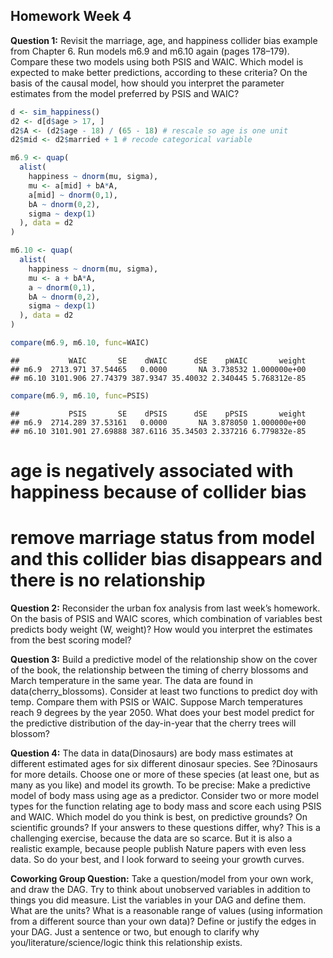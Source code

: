 
## Homework Week 4

**Question 1:** Revisit the marriage, age, and happiness collider bias
example from Chapter 6. Run models m6.9 and m6.10 again (pages 178–179).
Compare these two models using both PSIS and WAIC. Which model is
expected to make better predictions, according to these criteria? On the
basis of the causal model, how should you interpret the parameter
estimates from the model preferred by PSIS and WAIC?

``` r
d <- sim_happiness()
d2 <- d[d$age > 17, ]
d2$A <- (d2$age - 18) / (65 - 18) # rescale so age is one unit 
d2$mid <- d2$married + 1 # recode categorical variable 

m6.9 <- quap(
  alist(
    happiness ~ dnorm(mu, sigma),
    mu <- a[mid] + bA*A,
    a[mid] ~ dnorm(0,1),
    bA ~ dnorm(0,2),
    sigma ~ dexp(1)
  ), data = d2
)

m6.10 <- quap(
  alist(
    happiness ~ dnorm(mu, sigma),
    mu <- a + bA*A,
    a ~ dnorm(0,1),
    bA ~ dnorm(0,2),
    sigma ~ dexp(1)
  ), data = d2
)

compare(m6.9, m6.10, func=WAIC)
```

    ##           WAIC       SE    dWAIC      dSE    pWAIC       weight
    ## m6.9  2713.971 37.54465   0.0000       NA 3.738532 1.000000e+00
    ## m6.10 3101.906 27.74379 387.9347 35.40032 2.340445 5.768312e-85

``` r
compare(m6.9, m6.10, func=PSIS)
```

    ##           PSIS       SE    dPSIS      dSE    pPSIS       weight
    ## m6.9  2714.289 37.53161   0.0000       NA 3.878050 1.000000e+00
    ## m6.10 3101.901 27.69888 387.6116 35.34503 2.337216 6.779832e-85

# age is negatively associated with happiness because of collider bias

# remove marriage status from model and this collider bias disappears and there is no relationship

**Question 2:** Reconsider the urban fox analysis from last week’s
homework. On the basis of PSIS and WAIC scores, which combination of
variables best predicts body weight (W, weight)? How would you interpret
the estimates from the best scoring model?

**Question 3:** Build a predictive model of the relationship show on the
cover of the book, the relationship between the timing of cherry
blossoms and March temperature in the same year. The data are found in
data(cherry\_blossoms). Consider at least two functions to predict doy
with temp. Compare them with PSIS or WAIC. Suppose March temperatures
reach 9 degrees by the year 2050. What does your best model predict for
the predictive distribution of the day-in-year that the cherry trees
will blossom?

**Question 4:** The data in data(Dinosaurs) are body mass estimates at
different estimated ages for six different dinosaur species. See
?Dinosaurs for more details. Choose one or more of these species (at
least one, but as many as you like) and model its growth. To be precise:
Make a predictive model of body mass using age as a predictor. Consider
two or more model types for the function relating age to body mass and
score each using PSIS and WAIC. Which model do you think is best, on
predictive grounds? On scientific grounds? If your answers to these
questions differ, why? This is a challenging exercise, because the data
are so scarce. But it is also a realistic example, because people
publish Nature papers with even less data. So do your best, and I look
forward to seeing your growth curves.

**Coworking Group Question:** Take a question/model from your own work,
and draw the DAG. Try to think about unobserved variables in addition to
things you did measure. List the variables in your DAG and define them.
What are the units? What is a reasonable range of values (using
information from a different source than your own data)? Define or
justify the edges in your DAG. Just a sentence or two, but enough to
clarify why you/literature/science/logic think this relationship exists.
